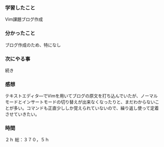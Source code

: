 ### 学習したこと
Vim課題ブログ作成
### 分かったこと
ブログ作成のため、特になし
### 次にやる事
続き
### 感想
テキストエディタ―でVimを用いてブログの原文を打ち込んでいたが、ノーマルモードとインサートモードの切り替えが出来なくなったりと、まだわからないことが多い。コマンドも正直少ししか覚えられていないので、繰り返し使って定着させていきたい。

### 時間
２ｈ
総：３７０，５ｈ

